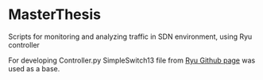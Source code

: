 # MasterThesis
Scripts for monitoring and analyzing traffic in SDN environment, using Ryu controller

For developing Controller.py SimpleSwitch13 file from [Ryu Github page](https://github.com/faucetsdn/ryu/tree/master/ryu/app) was used as a base.
